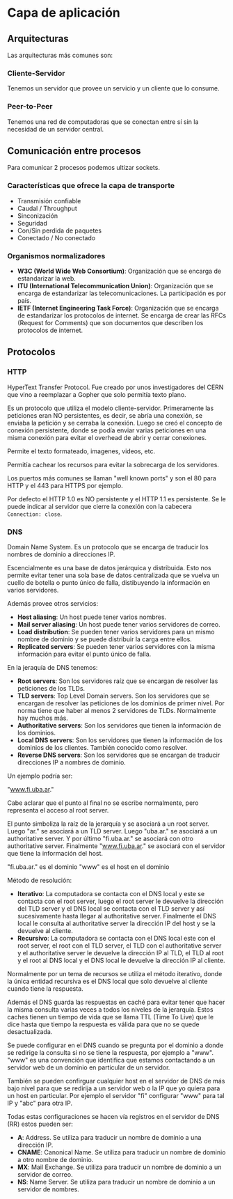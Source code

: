 # Capa de aplicación

## Arquitecturas

Las arquitecturas más comunes son:

### Cliente-Servidor

Tenemos un servidor que provee un servicio y un cliente que lo consume.

### Peer-to-Peer

Tenemos una red de computadoras que se conectan entre sí sin la necesidad de un servidor central.

## Comunicación entre procesos

Para comunicar 2 procesos podemos ultizar sockets.

### Características que ofrece la capa de transporte

- Transmisión confiable
- Caudal / Throughput
- Sinconización
- Seguridad
- Con/Sin perdida de paquetes
- Conectado / No conectado

### Organismos normalizadores

- **W3C (World Wide Web Consortium)**: Organización que se encarga de estandarizar la web.
- **ITU (International Telecommunication Union)**: Organización que se encarga de estandarizar las telecomunicaciones. La participación es por país.
- **IETF (Internet Engineering Task Force)**: Organización que se encarga de estandarizar los protocolos de internet. Se encarga de crear las RFCs (Request for Comments) que son documentos que describen los protocolos de internet.

## Protocolos

### HTTP

HyperText Transfer Protocol. Fue creado por unos investigadores del CERN que vino a reemplazar a Gopher que solo permitía texto plano.

Es un protocolo que utiliza el modelo cliente-servidor. Primeramente las peticiones eran NO persistentes, es decir, se abría una conexión, se enviaba la petición y se cerraba la conexión. Luego se creó el concepto de conexión persistente, donde se podía enviar varias peticiones en una misma conexión para evitar el overhead de abrir y cerrar conexiones.

Permite el texto formateado, imagenes, videos, etc.

Permitía cachear los recursos para evitar la sobrecarga de los servidores.

Los puertos más comunes se llaman "well known ports" y son el 80 para HTTP y el 443 para HTTPS por ejemplo.

Por defecto el HTTP 1.0 es NO persistente y el HTTP 1.1 es persistente. Se le puede indicar al servidor que cierre la conexión con la cabecera `Connection: close`.

### DNS

Domain Name System. Es un protocolo que se encarga de traducir los nombres de dominio a direcciones IP.

Escencialmente es una base de datos jerárquica y distribuida. Esto nos permite evitar tener una sola base de datos centralizada que se vuelva un cuello de botella o punto único de falla, distibuyendo la información en varios servidores.

Además provee otros servicios:

- **Host aliasing**: Un host puede tener varios nombres.
- **Mail server aliasing**: Un host puede tener varios servidores de correo.
- **Load distribution**: Se pueden tener varios servidores para un mismo nombre de dominio y se puede distribuir la carga entre ellos.
- **Replicated servers**: Se pueden tener varios servidores con la misma información para evitar el punto único de falla.

En la jeraquía de DNS tenemos:

- **Root servers**: Son los servidores raíz que se encargan de resolver las peticiones de los TLDs.
- **TLD servers**: Top Level Domain servers. Son los servidores que se encargan de resolver las peticiones de los dominios de primer nivel. Por norma tiene que haber al menos 2 servidores de TLDs. Normalmente hay muchos más.
- **Authoritative servers**: Son los servidores que tienen la información de los dominios.
- **Local DNS servers**: Son los servidores que tienen la información de los dominios de los clientes. También conocido como resolver.
- **Reverse DNS servers**: Son los servidores que se encargan de traducir direcciones IP a nombres de dominio.

Un ejemplo podría ser:

"www.fi.uba.ar."

Cabe aclarar que el punto al final no se escribe normalmente, pero representa el acceso al root server.

El punto simboliza la raíz de la jerarquía y se asociará a un root server. Luego "ar." se asociará a un TLD server. Luego "uba.ar." se asociará a un authoritative server. Y por último "fi.uba.ar." se asociará con otro authoritative server. Finalmente "www.fi.uba.ar." se asociará con el servidor que tiene la información del host.

"fi.uba.ar." es el dominio
"www" es el host en el dominio

Método de resolución:

- **Iterativo**: La computadora se contacta con el DNS local y este se contacta con el root server, luego el root server le devuelve la dirección del TLD server y el DNS local se contacta con el TLD server y así sucesivamente hasta llegar al authoritative server. Finalmente el DNS local le consulta al authoritative server la dirección IP del host y se la devuelve al cliente.
- **Recursivo**: La computadora se contacta con el DNS local este con el root server, el root con el TLD server, el TLD con el authoritative server y el authoritative server le devuelve la dirección IP al TLD, el TLD al root y el root al DNS local y el DNS local le devuelve la dirección IP al cliente.

Normalmente por un tema de recursos se utiliza el método iterativo, donde la única entidad recursiva es el DNS local que solo devuelve al cliente cuando tiene la respuesta.

Además el DNS guarda las respuestas en caché para evitar tener que hacer la misma consulta varias veces a todos los niveles de la jerarquía. Estos caches tienen un tiempo de vida que se llama TTL (Time To Live) que le dice hasta que tiempo la respuesta es válida para que no se quede desactualizada.

Se puede configurar en el DNS cuando se pregunta por el dominio a donde se redirige la consulta si no se tiene la respuesta, por ejemplo a "www". "www" es una convención que identifica que estamos contactando a un servidor web de un dominio en particular de un servidor.

También se pueden confirguar cualquier host en el servidor de DNS de más bajo nivel para que se redirija a un servidor web o la IP que yo quiera para un host en particular. Por ejemplo el servidor "fi" configurar "www" para tal IP y "abc" para otra IP.

Todas estas configuraciones se hacen vía registros en el servidor de DNS (RR) estos pueden ser:

- **A**: Address. Se utiliza para traducir un nombre de dominio a una dirección IP.
- **CNAME**: Canonical Name. Se utiliza para traducir un nombre de dominio a otro nombre de dominio.
- **MX**: Mail Exchange. Se utiliza para traducir un nombre de dominio a un servidor de correo.
- **NS**: Name Server. Se utiliza para traducir un nombre de dominio a un servidor de nombres.

